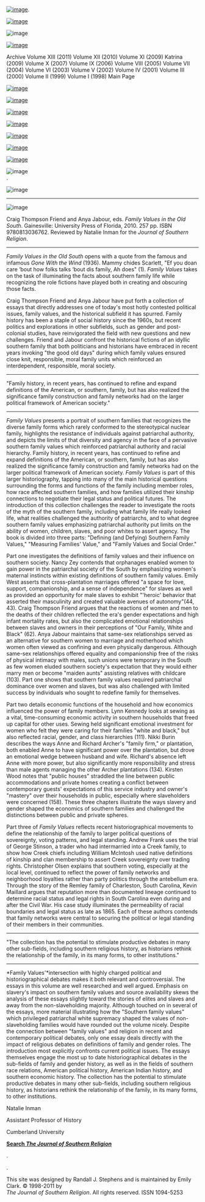 [![image](../index_top_logo_.jpg)](http://jsr.fsu.edu/).

[![image](../index_top.jpg)](http://jsr.fsu.edu/)

![image](../../production/page_2_strip.jpg)

[![image](../New_Vol_13.png)](Front13.html)

Archive Volume XIII (2011) Volume XII (2010) Volume XI (2009) Katrina
(2009) Volume X (2007) Volume IX (2006) Volume VIII (2005) Volume VII
(2004) Volume VI (2003) Volume V (2002) Volume IV (2001) Volume III
(2000) Volume II (1999) Volume I (1998) Main Page

[![image](../page_2_link_4_mast.jpg)](http://jsr.fsu.edu/ed.htm)

[![image](../page_2_link_5_ed_policies.jpg)](http://jsr.fsu.edu/mission.htm)

[![image](../page_2_link_6_article_sub.jpg)](http://jsr.fsu.edu/submit.htm)

[![image](../page_2_link_7_book_rev.jpg)](http://jsr.fsu.edu/reviews.htm)

[![image](../page_2_link_8_hill_award.jpg)](http://jsr.fsu.edu/award.htm)

[![image](../page_2_link_9_advertisers.jpg)](http://jsr.fsu.edu/ads.htm)

[![image](../page_2_link_99_email.jpg)](mailto:aremillard@francis.edu)

![image](../../production/page_2_width_line_side.jpg) \
.

![image](../../production/page_2_width_line_top.jpg)

* * * * *

![image](Reviews/FamilyValuesInTheOldSouth.jpg)

Craig Thompson Friend and Anya Jabour, eds. *Family Values in the Old
South*. Gainesville: University Press of Florida, 2010. 257 pp. ISBN
9780813036762. Reviewed by Natalie Inman for the *Journal of Southern
Religion*.

* * * * *

*Family Values in the Old South* opens with a quote from the famous and
infamous *Gone With the Wind* (1936). Mammy chides Scarlett, "Ef you
doan care ‘bout how folks talks ‘bout dis family, Ah does" (1). *Family
Values* takes on the task of illuminating the facts about southern
family life while recognizing the role fictions have played both in
creating and obscuring those facts.

Craig Thompson Friend and Anya Jabour have put forth a collection of
essays that directly addresses one of today's most hotly contested
political issues, family values, and the historical subfield it has
spurred. Family history has been a staple of social history since the
1960s, but recent politics and explorations in other subfields, such as
gender and post-colonial studies, have reinvigorated the field with new
questions and new challenges. Friend and Jabour confront the historical
fictions of an idyllic southern family that both politicians and
historians have embraced in recent years invoking "the good old days"
during which family values ensured close knit, responsible, moral family
units which reinforced an interdependent, responsible, moral society.

* * * * *

"Family history, in recent years, has continued to refine and expand
definitions of the American, or southern, family, but has also realized
the significance family construction and family networks had on the
larger political framework of American society."

* * * * *

*Family Values* presents a portrait of southern families that recognizes
the diverse family forms which rarely conformed to the stereotypical
nuclear family, highlights the resistance of individuals against
patriarchal authority, and depicts the limits of that diversity and
agency in the face of a pervasive southern family values which
reinforced patriarchal authority and racial hierarchy. Family history,
in recent years, has continued to refine and expand definitions of the
American, or southern, family, but has also realized the significance
family construction and family networks had on the larger political
framework of American society. *Family Values* is part of this larger
historiography, tapping into many of the main historical questions
surrounding the forms and functions of the family including member
roles, how race affected southern families, and how families utilized
their kinship connections to negotiate their legal status and political
futures. The introduction of this collection challenges the reader to
investigate the roots of the myth of the southern family, including what
family life really looked life, what realities challenged the authority
of patriarchs, and to what degree southern family values emphasizing
patriarchal authority put limits on the ability of women, children,
slaves, and poor whites to assert agency. The book is divided into three
parts: "Defining (and Defying) Southern Family Values," "Measuring
Families' Value," and "Family Values and Social Order."

Part one investigates the definitions of family values and their
influence on southern society. Nancy Zey contends that orphanages
enabled women to gain power in the patriarchal society of the South by
emphasizing women's maternal instincts within existing definitions of
southern family values. Emily West asserts that cross-plantation
marriages offered "a space for love, support, companionship, and a sense
of independence" for slaves as well as provided an opportunity for male
slaves to exhibit "'heroic' behavior that asserted their masculinity and
created valuable avenues of autonomy"(44, 43). Craig Thompson Friend
argues that the reactions of women and men to the deaths of their
children reflected the era's gender expectations and high infant
mortality rates, but also the complicated emotional relationships
between slaves and owners in their perceptions of "Our Family, White and
Black" (62). Anya Jabour maintains that same-sex relationships served as
an alternative for southern women to marriage and motherhood which women
often viewed as confining and even physically dangerous. Although
same-sex relationships offered equality and companionship free of the
risks of physical intimacy with males, such unions were temporary in the
South as few women eluded southern society's expectation that they would
either marry men or become "maiden aunts" assisting relatives with
childcare (103). Part one shows that southern family values required
patriarchal dominance over women and slaves, but was also challenged
with limited success by individuals who sought to redefine family for
themselves.

Part two details economic functions of the household and how economics
influenced the power of family members. Lynn Kennedy looks at sewing as
a vital, time-consuming economic activity in southern households that
freed up capital for other uses. Sewing held significant emotional
investment for women who felt they were caring for their families "white
and black," but also reflected racial, gender, and class hierarchies
(111). Nikki Burin describes the ways Anne and Richard Archer's "family
firm," or plantation, both enabled Anne to have significant power over
the plantation, but drove an emotional wedge between husband and wife.
Richard's absence left Anne with more power, but also significantly more
responsibility and stress than male agents managing the other Archer
plantations (134). Kirsten Wood notes that "public houses" straddled the
line between public accommodations and private homes creating a conflict
between contemporary guests' expectations of this service industry and
owner's "mastery" over their households in public, especially where
slaveholders were concerned (158). These three chapters illustrate the
ways slavery and gender shaped the economics of southern families and
challenged the distinctions between public and private spheres.

Part three of *Family Values* reflects recent historiographical
movements to define the relationship of the family to larger political
questions of sovereignty, voting patterns, and legal standing. Andrew
Frank uses the trial of George Stinson, a trader who had intermarried
into a Creek family, to show how Creek chiefs including William McIntosh
used native definitions of kinship and clan membership to assert Creek
sovereignty over trading rights. Christopher Olsen explains that
southern voting, especially at the local level, continued to reflect the
power of family networks and neighborhood loyalties rather than party
politics through the antebellum era. Through the story of the Remley
family of Charleston, South Carolina, Kevin Maillard argues that
reputation more than documented lineage continued to determine racial
status and legal rights in South Carolina even during and after the
Civil War. His case study illuminates the permeability of racial
boundaries and legal status as late as 1865. Each of these authors
contends that family networks were central to securing the political or
legal standing of their members in their communities.

* * * * *

"The collection has the potential to stimulate productive debates in
many other sub-fields, including southern religious history, as
historians rethink the relationship of the family, in its many forms, to
other institutions."

* * * * *

*Family Values'*intersection with highly charged political and
historiographical debates makes it both relevant and controversial. The
essays in this volume are well researched and well argued. Emphasis on
slavery's impact on southern family values and source availability skews
the analysis of these essays slightly toward the stories of elites and
slaves and away from the non-slaveholding majority. Although touched on
in several of the essays, more material illustrating how the "Southern
family values" which privileged patriarchal white supremacy shaped the
values of non-slaveholding families would have rounded out the volume
nicely. Despite the connection between "family values" and religion in
recent and contemporary political debates, only one essay deals directly
with the impact of religious debates on definitions of family and gender
roles. The introduction most explicitly confronts current political
issues. The essays themselves engage the most up to date
historiographical debates in the sub-fields of family and gender
history, as well as in the fields of southern race relations, American
political history, American Indian history, and southern economic
history. The collection has the potential to stimulate productive
debates in many other sub-fields, including southern religious history,
as historians rethink the relationship of the family, in its many forms,
to other institutions.

Natalie Inman

Assistant Professor of History

Cumberland University

**[Search *The Journal of Southern
Religion*](http://jsr.fsu.edu/search.htm)**

.

.

This site was designed by Randall J. Stephens and is maintained by Emily
Clark. © 1998-2011 by \
 *The Journal of Southern Religion*. All rights reserved. ISSN 1094-5253
